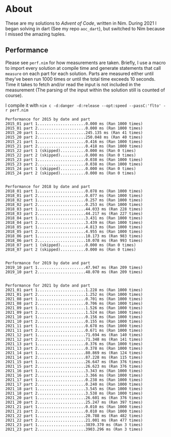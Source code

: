 # About
These are my solutions to *Advent of Code*, written in Nim. During 2021 I began solving in dart (See my repo `aoc_dart`), but switched to Nim because I missed the amazing tuples.

## Performance
Please see `perf.nim` for how measurements are taken. Briefly, I use a macro to import every solution at compile time and generate statements that call `measure` on each part for each solution. Parts are measured either until they've been run 1000 times or until the total time exceeds 10 seconds. Time it takes to fetch and/or read the input is not included in the measurement (The parsing of the input within the solution still is counted of course).

I compile it with `nim c -d:danger -d:release --opt:speed --passC:'flto' -r perf.nim`

```
Performance for 2015 by date and part
2015_01 part 1.....................0.000 ms (Ran 1000 times)
2015_01 part 2.....................0.000 ms (Ran 1000 times)
2015_20 part 1.....................245.135 ms (Ran 41 times)
2015_20 part 2.....................250.048 ms (Ran 40 times)
2015_21 part 1.....................0.416 ms (Ran 1000 times)
2015_21 part 2.....................0.418 ms (Ran 1000 times)
2015_22 part 1 (skipped)...........0.000 ms (Ran 0 times)
2015_22 part 2 (skipped)...........0.000 ms (Ran 0 times)
2015_23 part 1.....................0.038 ms (Ran 1000 times)
2015_23 part 2.....................0.038 ms (Ran 1000 times)
2015_24 part 1 (skipped)...........0.000 ms (Ran 0 times)
2015_24 part 2 (skipped)...........0.000 ms (Ran 0 times)


Performance for 2018 by date and part
2018_01 part 1.....................0.078 ms (Ran 1000 times)
2018_01 part 2.....................0.077 ms (Ran 1000 times)
2018_02 part 1.....................0.257 ms (Ran 1000 times)
2018_02 part 2.....................0.253 ms (Ran 1000 times)
2018_03 part 1.....................44.033 ms (Ran 228 times)
2018_03 part 2.....................44.217 ms (Ran 227 times)
2018_04 part 1.....................3.431 ms (Ran 1000 times)
2018_04 part 2.....................3.439 ms (Ran 1000 times)
2018_05 part 1.....................4.813 ms (Ran 1000 times)
2018_05 part 2.....................4.955 ms (Ran 1000 times)
2018_06 part 1.....................10.173 ms (Ran 983 times)
2018_06 part 2.....................10.078 ms (Ran 993 times)
2018_07 part 1 (skipped)...........0.000 ms (Ran 0 times)
2018_07 part 2 (skipped)...........0.000 ms (Ran 0 times)


Performance for 2019 by date and part
2019_10 part 1.....................47.947 ms (Ran 209 times)
2019_10 part 2.....................48.070 ms (Ran 209 times)


Performance for 2021 by date and part
2021_01 part 1.....................1.228 ms (Ran 1000 times)
2021_01 part 2.....................1.252 ms (Ran 1000 times)
2021_08 part 1.....................0.701 ms (Ran 1000 times)
2021_08 part 2.....................0.706 ms (Ran 1000 times)
2021_09 part 1.....................1.526 ms (Ran 1000 times)
2021_09 part 2.....................1.524 ms (Ran 1000 times)
2021_10 part 1.....................0.156 ms (Ran 1000 times)
2021_10 part 2.....................0.155 ms (Ran 1000 times)
2021_11 part 1.....................0.678 ms (Ran 1000 times)
2021_11 part 2.....................0.671 ms (Ran 1000 times)
2021_12 part 1.....................71.694 ms (Ran 140 times)
2021_12 part 2.....................71.348 ms (Ran 141 times)
2021_13 part 1.....................0.376 ms (Ran 1000 times)
2021_13 part 2.....................0.378 ms (Ran 1000 times)
2021_14 part 1.....................80.869 ms (Ran 124 times)
2021_14 part 2.....................87.228 ms (Ran 115 times)
2021_15 part 1.....................26.647 ms (Ran 376 times)
2021_15 part 2.....................26.623 ms (Ran 376 times)
2021_16 part 1.....................3.343 ms (Ran 1000 times)
2021_16 part 2.....................3.366 ms (Ran 1000 times)
2021_17 part 1.....................0.238 ms (Ran 1000 times)
2021_17 part 2.....................0.240 ms (Ran 1000 times)
2021_18 part 1.....................3.545 ms (Ran 1000 times)
2021_18 part 2.....................3.538 ms (Ran 1000 times)
2021_20 part 1.....................26.601 ms (Ran 376 times)
2021_20 part 2.....................25.247 ms (Ran 397 times)
2021_21 part 1.....................0.010 ms (Ran 1000 times)
2021_21 part 2.....................0.010 ms (Ran 1000 times)
2021_22 part 1.....................20.788 ms (Ran 482 times)
2021_22 part 2.....................21.001 ms (Ran 477 times)
2021_23 part 1.....................3839.370 ms (Ran 3 times)
2021_23 part 2.....................3903.296 ms (Ran 3 times)
```